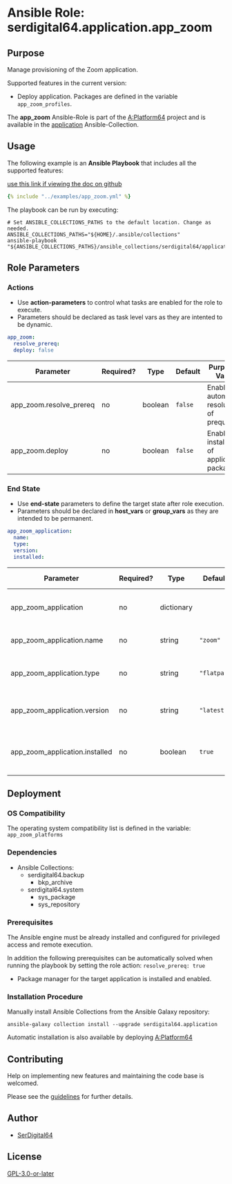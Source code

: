 # Ansible Role: serdigital64.application.app_zoom

## Purpose

Manage provisioning of the Zoom application.

Supported features in the current version:

- Deploy application. Packages are defined in the variable `app_zoom_profiles`.

The **app_zoom** Ansible-Role is part of the [A:Platform64](https://github.com/serdigital64/aplatform64) project and is available in the [application](https://aplatform64.readthedocs.io/en/latest/collections/application) Ansible-Collection.

## Usage

The following example is an **Ansible Playbook** that includes all the supported features:

[use this link if viewing the doc on github](https://github.com/aplatform64/application/blob/main/playbooks/app_zoom.yml)

```yaml
{% include "../examples/app_zoom.yml" %}
```

The playbook can be run by executing:

```shell
# Set ANSIBLE_COLLECTIONS_PATHS to the default location. Change as needed.
ANSIBLE_COLLECTIONS_PATHS="${HOME}/.ansible/collections"
ansible-playbook "${ANSIBLE_COLLECTIONS_PATHS}/ansible_collections/serdigital64/application/playbooks/app_zoom.yml"
```

## Role Parameters

### Actions

- Use **action-parameters** to control what tasks are enabled for the role to execute.
- Parameters should be declared as task level vars as they are intented to be dynamic.

```yaml
app_zoom:
  resolve_prereq:
  deploy: false
```

| Parameter               | Required? | Type    | Default | Purpose / Value                             |
| ----------------------- | --------- | ------- | ------- | ------------------------------------------- |
| app_zoom.resolve_prereq | no        | boolean | `false` | Enable automatic resolution of prequisites  |
| app_zoom.deploy         | no        | boolean | `false` | Enable installation of application packages |

### End State

- Use **end-state** parameters to define the target state after role execution.
- Parameters should be declared in **host_vars** or **group_vars** as they are intended to be permanent.

```yaml
app_zoom_application:
  name:
  type:
  version:
  installed:
```

| Parameter                      | Required? | Type       | Default     | Purpose / Value                          |
| ------------------------------ | --------- | ---------- | ----------- | ---------------------------------------- |
| app_zoom_application           | no        | dictionary |             | Set application package end state        |
| app_zoom_application.name      | no        | string     | `"zoom"`    | Define application application           |
| app_zoom_application.type      | no        | string     | `"flatpak"` | Select application type from application |
| app_zoom_application.version   | no        | string     | `"latest"`  | Select application package version       |
| app_zoom_application.installed | no        | boolean    | `true`      | Set application package end application  |

## Deployment

### OS Compatibility

The operating system compatibility list is defined in the variable: `app_zoom_platforms`

### Dependencies

- Ansible Collections:
  - serdigital64.backup
    - bkp_archive
  - serdigital64.system
    - sys_package
    - sys_repository

### Prerequisites

The Ansible engine must be already installed and configured for privileged access and remote execution.

In addition the following prerequisites can be automatically solved when running the playbook by setting the role action: `resolve_prereq: true`

- Package manager for the target application is installed and enabled.

### Installation Procedure

Manually install Ansible Collections from the Ansible Galaxy repository:

```shell
ansible-galaxy collection install --upgrade serdigital64.application
```

Automatic installation is also available by deploying [A:Platform64](https://aplatform64.readthedocs.io/en/latest/#deployment)

## Contributing

Help on implementing new features and maintaining the code base is welcomed.

Please see the [guidelines](https://aplatform64.readthedocs.io/en/latest/contributing/CONTRIBUTING) for further details.

## Author

- [SerDigital64](https://serdigital64.github.io/)

## License

[GPL-3.0-or-later](https://www.gnu.org/licenses/gpl-3.0.txt)

